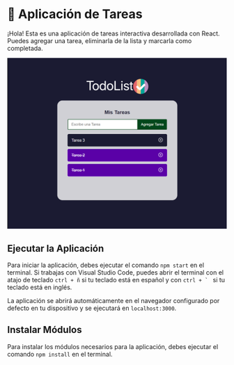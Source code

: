 # 📌 Aplicación de Tareas
¡Hola! Esta es una aplicación de tareas interactiva desarrollada con React. Puedes agregar una tarea, eliminarla de la lista y marcarla como completada.

<p align="center">
  <img width="700" src="src/imagenes/todoList-screen2.png" alt="cli output"/>
</p>

## Ejecutar la Aplicación
Para iniciar la aplicación, debes ejecutar el comando `npm start` en el terminal. Si trabajas con Visual Studio Code, puedes abrir el terminal con el atajo de teclado `ctrl + ñ` si tu teclado está en español y con ``ctrl + ` `` si tu teclado está en inglés.

La aplicación se abrirá automáticamente en el navegador configurado por defecto en tu dispositivo y se ejecutará en `localhost:3000`.

## Instalar Módulos
Para instalar los módulos necesarios para la aplicación, debes ejecutar el comando `npm install` en el terminal.